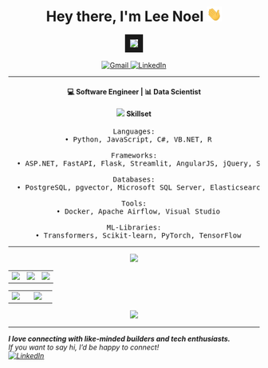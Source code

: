 <h1 align="center"> Hey there, I'm Lee Noel <img src="https://github.com/Khaliladib11/Khaliladib11/blob/main/wave.gif" width="30"> </h1>

<p align = "center">
<img src='https://github.com/LeeLee-00/LeeLee-00/blob/main/coding_night.gif' border='10'/>
</p>

<div align="center">

<a href="mailto:leejnoel@gmail.com" target="_blank">
  <img src="https://img.shields.io/badge/Gmail-red?style=for-the-badge&logo=gmail&logoColor=white" alt="Gmail"/>
</a>
<a href="https://www.linkedin.com/in/leejnoel/" target="_blank">
  <img src="https://img.shields.io/badge/LinkedIn-blue?style=for-the-badge&logo=linkedin&logoColor=white" alt="LinkedIn"/>
</a>

</div>

---

<div align="center">
  <h4>💻 Software Engineer | 📊 Data Scientist</h4>
  <h4><img src="https://media.giphy.com/media/giEkKR58desN2ehLLR/giphy.gif" width="90"> Skillset</h4>

<pre>
Languages:
  • Python, JavaScript, C#, VB.NET, R

Frameworks:
  • ASP.NET, FastAPI, Flask, Streamlit, AngularJS, jQuery, SQLAlchemy

Databases:
  • PostgreSQL, pgvector, Microsoft SQL Server, Elasticsearch

Tools:
  • Docker, Apache Airflow, Visual Studio

ML-Libraries:
  • Transformers, Scikit-learn, PyTorch, TensorFlow
</pre>
</div>

---

<div align="center">


<!-- Streak Stats -->
<img src="https://streak-stats.demolab.com?user=LeeLee-00&theme=tokyonight" />

<!-- GitHub Profile Summary Cards -->
<table>
  <tr>
    <td>
      <!-- Languages used in public repositories -->
      <img src="http://github-profile-summary-cards.vercel.app/api/cards/repos-per-language?username=LeeLee-00&theme=tokyonight" />
    </td>
    <td>
      <!-- Most committed language -->
      <img src="http://github-profile-summary-cards.vercel.app/api/cards/most-commit-language?username=LeeLee-00&theme=tokyonight" />
    </td>
    <td>
      <!-- General GitHub stats -->
      <img src="http://github-profile-summary-cards.vercel.app/api/cards/stats?username=LeeLee-00&theme=tokyonight" />
    </td>
  </tr>
</table>

<table>
  <tr>
    <td>
      <img src="http://github-profile-summary-cards.vercel.app/api/cards/productive-time?username=LeeLee-00&theme=radical&utcOffset=-4" />
    <td>
    <td>
    <!-- Profile details card -->
    <img src="http://github-profile-summary-cards.vercel.app/api/cards/profile-details?username=LeeLee-00&theme=tokyonight" />
    <td>
  </tr>
</table>
<!-- Productive time (UTC-4) -->




<!-- Activity Graph (theme: tokyo-night) -->
<img src="https://github-readme-activity-graph.vercel.app/graph?username=LeeLee-00&theme=tokyo-night" />
</div>

---

<em><b>I love connecting with like-minded builders and tech enthusiasts.</b>  
If you want to say hi, I’d be happy to connect!  
<a href="https://www.linkedin.com/in/leejnoel/" target="_blank">
  <img src="https://img.shields.io/badge/LinkedIn-blue?style=flat-square&logo=linkedin&logoColor=white" alt="LinkedIn"/>
</a>
</em>
